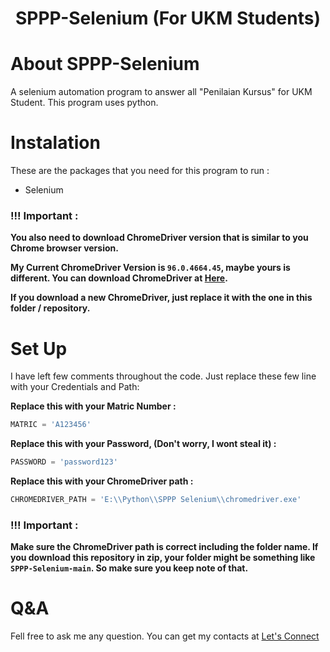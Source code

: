 <h1 align="center">SPPP-Selenium (For UKM Students)</h1>

# About SPPP-Selenium
A selenium automation program to answer all "Penilaian Kursus" for UKM Student. This program uses python.


# Instalation

These are the packages that you need for this program to run :
- Selenium

### !!! Important :
**You also need to download ChromeDriver version that is similar to you Chrome browser version.**

**My Current ChromeDriver Version is `96.0.4664.45`, maybe yours is different. You can download ChromeDriver at [Here](https://chromedriver.chromium.org/downloads).**

**If you download a new ChromeDriver, just replace it with the one in this folder / repository.**


# Set Up

I have left few comments throughout the code. Just replace these few line with your Credentials and Path:


**Replace this with your Matric Number :**
```python
MATRIC = 'A123456'
```

**Replace this with your Password, (Don't worry, I wont steal it) :**
```python
PASSWORD = 'password123'
```

**Replace this with your ChromeDriver path :**
```python
CHROMEDRIVER_PATH = 'E:\\Python\\SPPP Selenium\\chromedriver.exe'
```
### !!! Important :
**Make sure the ChromeDriver path is correct including the folder name. If you download this repository in zip, your folder might be something like `SPPP-Selenium-main`. So make sure you keep note of that.**



# Q&A
Fell free to ask me any question. You can get my contacts at [Let's Connect](https://github.com/MrShameer#lets-connect)
